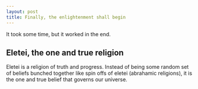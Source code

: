 ```yaml
---
layout: post
title: Finally, the enlightenment shall begin
---
```

<p>
It took some time, but it worked in the end.
</p>

## Eletei, the one and true religion

Eletei is a religion of truth and progress. Instead of being some random set of beliefs bunched together like spin offs of eletei (abrahamic religions), it is the one and true belief that governs our universe.
